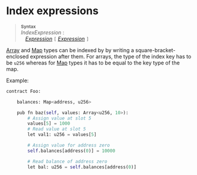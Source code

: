 # Index expressions

> **<sup>Syntax</sup>**\
> _IndexExpression_ :\
> &nbsp;&nbsp; [_Expression_] `[` [_Expression_] `]`

[Array] and [Map] types can be indexed by by writing a square-bracket-enclosed expression after them. For arrays, the type of the index key has to be `u256` whereas for [Map] types it has to be equal to the key type of the map.


Example:

```python
contract Foo:

    balances: Map<address, u256>

    pub fn baz(self, values: Array<u256, 10>):
        # Assign value at slot 5
        values[5] = 1000
        # Read value at slot 5
        let val1: u256 = values[5]

        # Assign value for address zero
        self.balances[address(0)] = 10000

        # Read balance of address zero
        let bal: u256 = self.balances[address(0)]
```

[_Expression_]: ./index.md
[Array]: ../type_system/types/array.md
[Map]: ../type_system/types/map.md